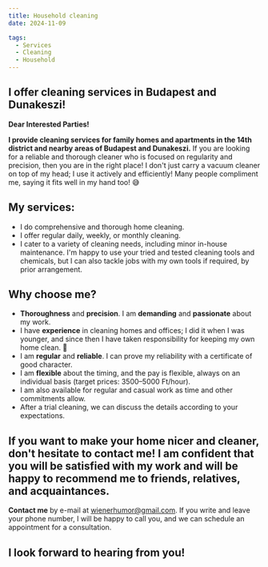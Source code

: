 ```yaml
---
title: Household cleaning
date: 2024-11-09

tags:
  - Services
  - Cleaning
  - Household
---
```


## I offer cleaning services in Budapest and Dunakeszi!

**Dear Interested Parties!**

**I provide cleaning services for family homes and apartments in the 14th district and nearby areas of Budapest and Dunakeszi.** If you are looking for a reliable and thorough cleaner who is focused on regularity and precision, then you are in the right place! I don't just carry a vacuum cleaner on top of my head; I use it actively and efficiently! Many people compliment me, saying it fits well in my hand too! 😅

## My services:

- I do comprehensive and thorough home cleaning.
- I offer regular daily, weekly, or monthly cleaning.
- I cater to a variety of cleaning needs, including minor in-house maintenance. I'm happy to use your tried and tested cleaning tools and chemicals, but I can also tackle jobs with my own tools if required, by prior arrangement.

## Why choose me?

- **Thoroughness** and **precision**. I am **demanding** and **passionate** about my work.
- I have **experience** in cleaning homes and offices; I did it when I was younger, and since then I have taken responsibility for keeping my own home clean. 🙂
- I am **regular** and **reliable**. I can prove my reliability with a certificate of good character.
- I am **flexible** about the timing, and the pay is flexible, always on an individual basis (target prices: 3500–5000 Ft/hour).
- I am also available for regular and casual work as time and other commitments allow.
- After a trial cleaning, we can discuss the details according to your expectations.

## If you want to make your home nicer and cleaner, don't hesitate to contact me! I am confident that you will be satisfied with my work and will be happy to recommend me to friends, relatives, and acquaintances.

**Contact me** by e-mail at wienerhumor@gmail.com. If you write and leave your phone number, I will be happy to call you, and we can schedule an appointment for a consultation.

## I look forward to hearing from you!

<!--more-->
